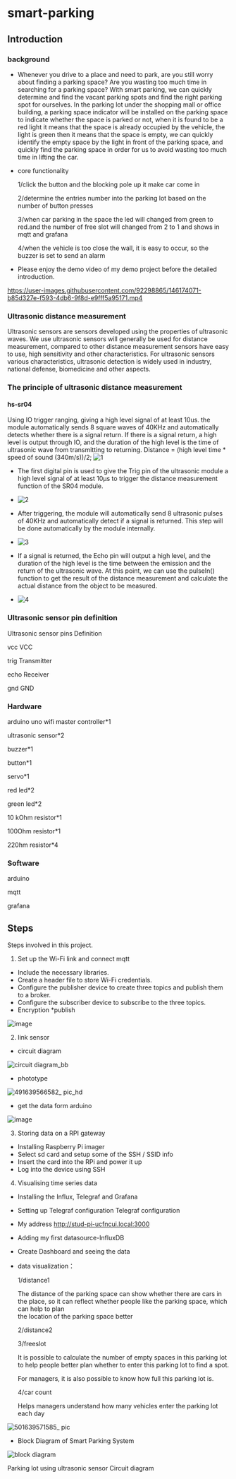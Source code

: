 # smart-parking
## Introduction
### background
* Whenever you drive to a place and need to park, are you still worry about finding a parking space? Are you wasting too much time in searching for a parking space? With smart parking, we can quickly determine and find the vacant parking spots and find the right parking spot for ourselves.
In the parking lot under the shopping mall or office building, a parking space indicator will be installed on the parking space to indicate whether the space is parked or not, when it is found to be a red light it means that the space is already occupied by the vehicle, the light is green then it means that the space is empty, we can quickly identify the empty space by the light in front of the parking space, and quickly find the parking space in order for us to avoid wasting too much time in lifting the car.

* core functionality

  1/click the button and the blocking pole up it make car come in

  2/determine the entries number into the parking lot based on the number of button presses

  3/when car parking in the space the led will changed from green to red.and the number of free slot will changed from 2 to 1 and shows in mqtt and grafana

  4/when the vehicle is too close the wall, it is easy to occur, so the buzzer is set to send an alarm

* Please enjoy the demo video of my demo project before the detailed introduction.

https://user-images.githubusercontent.com/92298865/146174071-b85d327e-f593-4db6-9f8d-e9fff5a95171.mp4



### Ultrasonic distance measurement
Ultrasonic sensors are sensors developed using the properties of ultrasonic waves. We use ultrasonic sensors will generally be used for distance measurement, compared to other distance measurement sensors have easy to use, high sensitivity and other characteristics. For ultrasonic sensors various characteristics, ultrasonic detection is widely used in industry, national defense, biomedicine and other aspects.

### The principle of ultrasonic distance measurement
#### hs-sr04
Using IO trigger ranging, giving a high level signal of at least 10us.
the module automatically sends 8 square waves of 40KHz and automatically detects whether there is a signal return.
If there is a signal return, a high level is output through IO, and the duration of the high level is the time of ultrasonic wave from transmitting to returning. Distance = (high level time * speed of sound (340m/s))/2;
![1](https://user-images.githubusercontent.com/92298865/146176513-24706af5-c962-4ad0-9425-46eb95173ce6.jpg)



* The first digital pin is used to give the Trig pin of the ultrasonic module a high level signal of at least 10μs to trigger the distance measurement function of the SR04 module.
* ![2](https://user-images.githubusercontent.com/92298865/146177723-1d9856e1-bdae-4f47-a279-781b52d7b512.jpg)

* After triggering, the module will automatically send 8 ultrasonic pulses of 40KHz and automatically detect if a signal is returned. This step will be done automatically by the module internally.
* ![3](https://user-images.githubusercontent.com/92298865/146177747-68c36cef-38fc-43bd-af2a-8d14be923c24.jpg)

* If a signal is returned, the Echo pin will output a high level, and the duration of the high level is the time between the emission and the return of the ultrasonic wave. At this point, we can use the pulseIn() function to get the result of the distance measurement and calculate the actual distance from the object to be measured.
* ![4](https://user-images.githubusercontent.com/92298865/146177773-e1312bd8-af4e-40fe-ada8-a83dc3cd2592.jpg)



### Ultrasonic sensor pin definition
Ultrasonic sensor pins Definition

vcc VCC

trig Transmitter

echo Receiver

gnd GND
### Hardware
arduino uno wifi master controller*1

ultrasonic sensor*2

buzzer*1

button*1

servo*1

red led*2

green led*2

10 kOhm resistor*1

100Ohm resistor*1

220hm resistor*4

### Software
arduino

mqtt

grafana
## Steps
Steps involved in this project.

1. Set up the Wi-Fi link and connect mqtt
* Include the necessary libraries.
* Create a header file to store Wi-Fi credentials.
* Configure the publisher device to create three topics and publish them to a broker.
* Configure the subscriber device to subscribe to the three topics.
* Encryption
*publish 

![image](https://user-images.githubusercontent.com/92298865/146184855-e605f2df-d481-41dc-8721-a9805c9b9b00.png)


2. link sensor
* circuit diagram

![circuit diagram_bb](https://user-images.githubusercontent.com/92298865/146112310-f0a5e115-2b77-44f1-82cf-5a03b6c431cb.jpg)
* phototype

![491639566582_ pic_hd](https://user-images.githubusercontent.com/92298865/146176185-5b07b744-ec83-4858-97b5-345c8252f4b8.jpg)
* get the data form arduino

![image](https://user-images.githubusercontent.com/92298865/146184918-2f237610-1798-4771-8bf2-b6be4139cbd4.png)


3. Storing data on a RPI gateway

* Installing Raspberry Pi imager
* Select sd card and setup some of the SSH / SSID info
* Insert the card into the RPi and power it up
* Log into the device using SSH



4. Visualising time series data

* Installing the Influx, Telegraf and Grafana
* Setting up Telegraf configuration Telegraf configuration
* My address http://stud-pi-ucfncui.local:3000
* Adding my first datasource-InfluxDB
* Create Dashboard and seeing the data
* data visualization：
  
  1/distance1
  
  The distance of the parking space can show whether there are cars in the place, so it can reflect whether people like the parking space, which can help to      plan   
  the location of the parking space better
  
  2/distance2
  
  3/freeslot
  
  It is possible to calculate the number of empty spaces in this parking lot to help people better plan whether to enter this parking lot to find a spot. 
  
  For managers, it is also possible to know how full this parking lot is.
  
  4/car count
  
  Helps managers understand how many vehicles enter the parking lot each day
  
![501639571585_ pic](https://user-images.githubusercontent.com/92298865/146187314-2ce818d6-617e-4ef6-a6eb-c5bee62b37a7.jpg)

* Block Diagram of Smart Parking System

![block diagram](https://user-images.githubusercontent.com/92298865/146174958-f8e203d5-1266-4475-8886-9c8c16de91a3.jpg)


Parking lot using ultrasonic sensor
Circuit diagram

